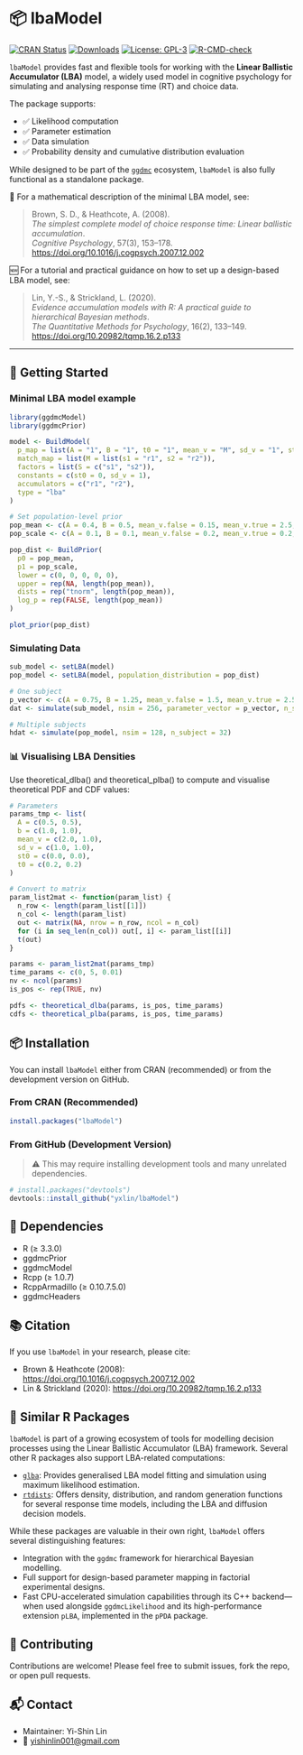 # 📦 lbaModel

<!-- Badges -->
[![CRAN Status](https://www.r-pkg.org/badges/version/lbaModel)](https://cran.r-project.org/package=lbaModel)
[![Downloads](https://cranlogs.r-pkg.org/badges/lbaModel)](https://cran.r-project.org/package=lbaModel)
[![License: GPL-3](https://img.shields.io/badge/license-GPL--3-blue.svg)](https://www.gnu.org/licenses/gpl-3.0)
[![R-CMD-check](https://github.com/yxlin/lbaModel/actions/workflows/R-CMD-check.yaml/badge.svg)](https://github.com/yxlin/lbaModel/actions/workflows/R-CMD-check.yaml)


`lbaModel` provides fast and flexible tools for working with the **Linear Ballistic Accumulator (LBA)** model, a widely used model in cognitive psychology for simulating and analysing response time (RT) and choice data.

The package supports:

- ✅ Likelihood computation  
- ✅ Parameter estimation  
- ✅ Data simulation  
- ✅ Probability density and cumulative distribution evaluation  

While designed to be part of the [`ggdmc`](https://cran.r-project.org/package=ggdmc) ecosystem, `lbaModel` is also fully functional as a standalone package.

📖 For a mathematical description of the minimal LBA model, see:

> Brown, S. D., & Heathcote, A. (2008).  
> *The simplest complete model of choice response time: Linear ballistic accumulation*.  
> *Cognitive Psychology*, 57(3), 153–178. https://doi.org/10.1016/j.cogpsych.2007.12.002  

🆕 For a tutorial and practical guidance on how to set up a design-based LBA model, see:

> Lin, Y.-S., & Strickland, L. (2020).  
> *Evidence accumulation models with R: A practical guide to hierarchical Bayesian methods*.  
> *The Quantitative Methods for Psychology*, 16(2), 133–149. https://doi.org/10.20982/tqmp.16.2.p133

---

## 🚀 Getting Started

### Minimal LBA model example

```r
library(ggdmcModel)
library(ggdmcPrior)

model <- BuildModel(
  p_map = list(A = "1", B = "1", t0 = "1", mean_v = "M", sd_v = "1", st0 = "1"),
  match_map = list(M = list(s1 = "r1", s2 = "r2")),
  factors = list(S = c("s1", "s2")),
  constants = c(st0 = 0, sd_v = 1),
  accumulators = c("r1", "r2"),
  type = "lba"
)

# Set population-level prior
pop_mean <- c(A = 0.4, B = 0.5, mean_v.false = 0.15, mean_v.true = 2.5, t0 = 0.3)
pop_scale <- c(A = 0.1, B = 0.1, mean_v.false = 0.2, mean_v.true = 0.2, t0 = 0.05)

pop_dist <- BuildPrior(
  p0 = pop_mean,
  p1 = pop_scale,
  lower = c(0, 0, 0, 0, 0),
  upper = rep(NA, length(pop_mean)),
  dists = rep("tnorm", length(pop_mean)),
  log_p = rep(FALSE, length(pop_mean))
)

plot_prior(pop_dist)
```

### Simulating Data

```r
sub_model <- setLBA(model)
pop_model <- setLBA(model, population_distribution = pop_dist)

# One subject
p_vector <- c(A = 0.75, B = 1.25, mean_v.false = 1.5, mean_v.true = 2.5, t0 = 0.15)
dat <- simulate(sub_model, nsim = 256, parameter_vector = p_vector, n_subject = 1)

# Multiple subjects
hdat <- simulate(pop_model, nsim = 128, n_subject = 32)


```

### 📊 Visualising LBA Densities
Use theoretical_dlba() and theoretical_plba() to compute and visualise theoretical PDF and CDF values:

```r
# Parameters
params_tmp <- list(
  A = c(0.5, 0.5),
  b = c(1.0, 1.0),
  mean_v = c(2.0, 1.0),
  sd_v = c(1.0, 1.0),
  st0 = c(0.0, 0.0),
  t0 = c(0.2, 0.2)
)

# Convert to matrix
param_list2mat <- function(param_list) {
  n_row <- length(param_list[[1]])
  n_col <- length(param_list)
  out <- matrix(NA, nrow = n_row, ncol = n_col)
  for (i in seq_len(n_col)) out[, i] <- param_list[[i]]
  t(out)
}

params <- param_list2mat(params_tmp)
time_params <- c(0, 5, 0.01)
nv <- ncol(params)
is_pos <- rep(TRUE, nv)

pdfs <- theoretical_dlba(params, is_pos, time_params)
cdfs <- theoretical_plba(params, is_pos, time_params)

```

## 📦 Installation
You can install `lbaModel` either from CRAN (recommended) or from the development version on GitHub.

### From CRAN (Recommended)

```r
install.packages("lbaModel")

```

### From GitHub (Development Version)
> ⚠️ This may require installing development tools and many unrelated dependencies.

```r
# install.packages("devtools")
devtools::install_github("yxlin/lbaModel")

```

## 🔧 Dependencies
- R (≥ 3.3.0)
- ggdmcPrior
- ggdmcModel
- Rcpp (≥ 1.0.7)
- RcppArmadillo (≥ 0.10.7.5.0)
- ggdmcHeaders

## 📚 Citation

If you use `lbaModel` in your research, please cite:

- Brown & Heathcote (2008): https://doi.org/10.1016/j.cogpsych.2007.12.002
- Lin & Strickland (2020): https://doi.org/10.20982/tqmp.16.2.p133


## 🔄 Similar R Packages

`lbaModel` is part of a growing ecosystem of tools for modelling decision processes using the Linear Ballistic Accumulator (LBA) framework. Several other R packages also support LBA-related computations:

- [`glba`](https://cran.r-project.org/package=glba): Provides generalised LBA model fitting and simulation using maximum likelihood estimation.
- [`rtdists`](https://cran.r-project.org/package=rtdists): Offers density, distribution, and random generation functions for several response time models, including the LBA and diffusion decision models.

While these packages are valuable in their own right, `lbaModel` offers several distinguishing features:

- Integration with the `ggdmc` framework for hierarchical Bayesian modelling.
- Full support for design-based parameter mapping in factorial experimental designs.
- Fast CPU-accelerated simulation capabilities through its C++ backend—when used alongside `ggdmcLikelihood` and its high-performance extension `pLBA`, implemented in the `pPDA` package.

## 🤝 Contributing
Contributions are welcome! Please feel free to submit issues, fork the repo, or open pull requests.

## 📬 Contact
- Maintainer: Yi-Shin Lin
- 📧 yishinlin001@gmail.com
